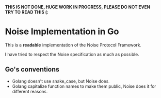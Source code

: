 **THIS IS NOT DONE, HUGE WORK IN PROGRESS, PLEASE DO NOT EVEN TRY TO READ THIS (:**

# Noise Implementation in Go

This is a **readable** implementation of the Noise Protocol Framework.

I have tried to respect the Noise specification as much as possible.

## Go's conventions

* Golang doesn't use snake_case, but Noise does.
* Golang capitalize function names to make them public, Noise does it for different reasons.
